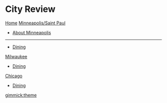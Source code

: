 # City Review

[Home](index.md)
[Minneapolis/Saint Paul]()

  * [About Minneapolis](msp/about.md)
  - - - -
  * [Dining](msp/dining.md)

[Milwaukee]()

  * [Dining](mke/dining.md)

[Chicago]()

  * [Dining](chi/dining.md)

[gimmick:theme](spacelab)
